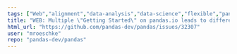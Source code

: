 ```yaml
---
tags: ["Web","alignment","data-analysis","data-science","flexible","pandas","python"]
title: "WEB: Multiple \"Getting Started\" on pandas.io leads to different links"
html_url: "https://github.com/pandas-dev/pandas/issues/32307"
user: "mroeschke"
repo: "pandas-dev/pandas"
---
```


